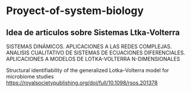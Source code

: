 # Proyect-of-system-biology
## Idea de articulos sobre Sistemas Ltka-Volterra
SISTEMAS DINÁMICOS. APLICACIONES A LAS REDES COMPLEJAS.
ANALISIS CUALITATIVO DE SISTEMAS DE ECUACIONES DIFERENCIALES. APLICACIONES A MODELOS DE LOTKA-VOLTERRA N-DIMENSIONALES

Structural identifiability of the generalized Lotka–Volterra model for microbiome studies https://royalsocietypublishing.org/doi/full/10.1098/rsos.201378
